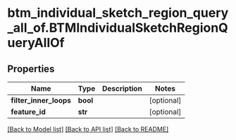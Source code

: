 # btm_individual_sketch_region_query_all_of.BTMIndividualSketchRegionQueryAllOf

## Properties
Name | Type | Description | Notes
------------ | ------------- | ------------- | -------------
**filter_inner_loops** | **bool** |  | [optional] 
**feature_id** | **str** |  | [optional] 

[[Back to Model list]](../README.md#documentation-for-models) [[Back to API list]](../README.md#documentation-for-api-endpoints) [[Back to README]](../README.md)


